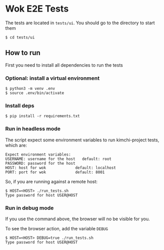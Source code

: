 # Wok E2E Tests

The tests are located in `tests/ui`. You should go to the directory to start them
```
$ cd tests/ui
```

## How to run

First you need to install all dependencies to run the tests

### Optional: install a virtual environment

```
$ python3 -m venv .env
$ source .env/bin/activate
```

### Install deps
```
$ pip install -r requirements.txt
```

### Run in headless mode
The script expect some environment variables to run kimchi-project tests, which are:

```
Expect environment variables:
USERNAME: username for the host   default: root
PASSWORD: password for the host
HOST: host for wok             default: localhost
PORT: port for wok             default: 8001
```

So, if you are running against a remote host:

```
$ HOST=<HOST> ./run_tests.sh
Type password for host USER@HOST

```

### Run in debug mode
If you use the command above, the browser will no be visible for you.

To see the browser action, add the variable `DEBUG`

```
$ HOST=<HOST> DEBUG=true ./run_tests.sh
Type password for host USER@HOST

```
